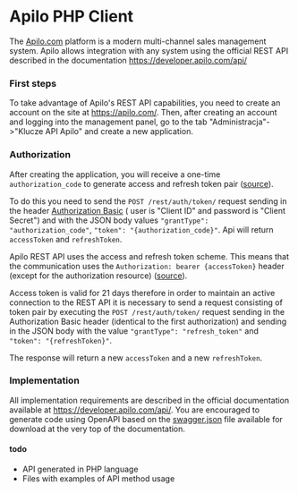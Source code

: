 # Apilo PHP Client

The [Apilo.com](https://apilo.com/) platform is a modern multi-channel sales management system.
Apilo allows integration with any system using the official REST API described in the documentation
https://developer.apilo.com/api/

### First steps
To take advantage of Apilo's REST API capabilities, you need to create an account on the site at https://apilo.com/.
Then, after creating an account and logging into the management panel, go to the tab
"Administracja"->"Klucze API Apilo" and create a new application.

### Authorization
After creating the application, you will receive a one-time `authorization_code` to generate access and refresh token pair ([source](https://developer.apilo.com/api/#section/Authentication/BasicAuth)).

To do this you need to send the `POST /rest/auth/token/` request sending in the header
[Authorization Basic](https://en.wikipedia.org/wiki/Basic_access_authentication#Client_side) (
user is "Client ID" and password is "Client Secret") and with the JSON body
values `"grantType": "authorization_code"`, `"token": "{authorization_code}"`.
Api will return `accessToken` and `refreshToken`.

Apilo REST API uses the access and refresh token scheme. This means that the communication uses
the `Authorization: bearer {accessToken}` header (except for the authorization resource) ([source](https://developer.apilo.com/api/#tag/authorization)).

Access token is valid for 21 days therefore in order to maintain an active connection to the REST API it
is necessary to send a request consisting of token pair by executing
the `POST /rest/auth/token/` request sending in the Authorization Basic header (identical to the first authorization)
and sending in the JSON body with the value `"grantType": "refresh_token"` and `"token": "{refreshToken}"`.

The response will return a new `accessToken` and a new `refreshToken`.

### Implementation
All implementation requirements are described in the official documentation available at https://developer.apilo.com/api/.
You are encouraged to generate code using OpenAPI based on the [swagger.json](https://developer.apilo.com/uploads/apilo/swagger.json) file available
for download at the very top of the documentation.

#### todo
- API generated in PHP language
- Files with examples of API method usage

